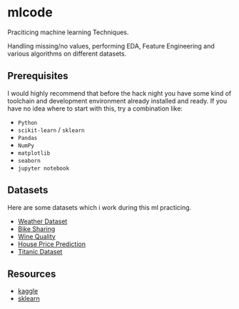 # mlcode 
Praciticing machine learning Techniques.

Handling missing/no values, performing EDA, Feature Engineering and various algorithms on different datasets.
## Prerequisites
I would highly recommend that before the hack night you have some kind of toolchain and development environment already installed and ready. If you have no idea where to start with this, try a combination like:
- `Python`
- `scikit-learn` / `sklearn`
- `Pandas`
- `NumPy`
- `matplotlib`
- `seaborn`
- `jupyter notebook`

## Datasets
Here are some datasets which i work during this ml practicing.
- [Weather Dataset](https://drive.google.com/open?id=1Lh8GAeSe04mxT8u5160_EJ35nsc-U6Sp)
- [Bike Sharing](https://drive.google.com/open?id=1FMVvBKgqYt-VQyPd5PMxYK9KVCmib7JQ)
- [Wine Quality](https://drive.google.com/open?id=1RRFDErInrzBbvLL8EqO8C0Bk3uLaJycZ)
- [House Price Prediction](https://drive.google.com/open?id=1b1TMJoMi6hHvqHBuaHvrmPoPk74ASEWJ)
- [Titanic Dataset](https://drive.google.com/open?id=1_3XzdRjYPAFsWyknxYFeWYG7T4eJDxRC)

## Resources
- [kaggle](https://www.kaggle.com/)
- [sklearn](http://scikit-learn.org/stable/)

